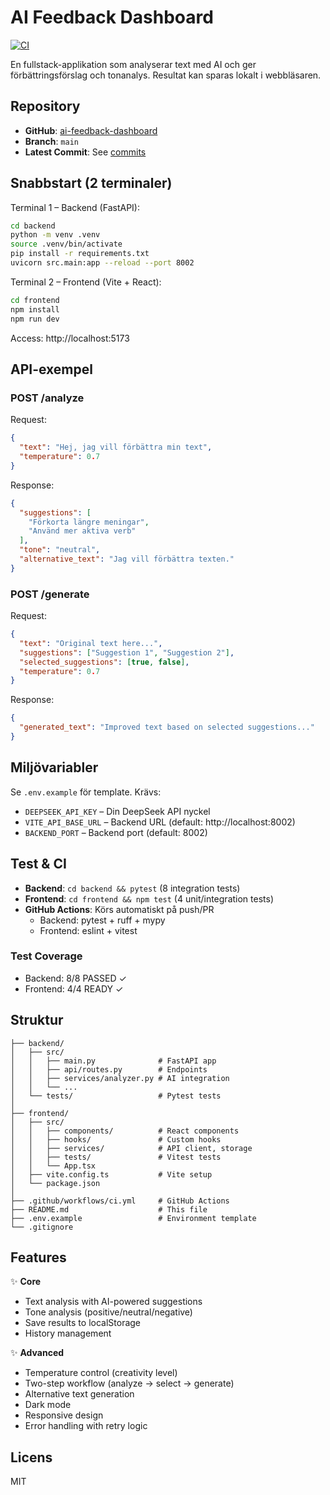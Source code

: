 # AI Feedback Dashboard

[![CI](https://github.com/YOUR_USERNAME/ai-feedback-dashboard/actions/workflows/ci.yml/badge.svg)](https://github.com/YOUR_USERNAME/ai-feedback-dashboard/actions)

En fullstack-applikation som analyserar text med AI och ger förbättringsförslag och tonanalys. Resultat kan sparas lokalt i webbläsaren.

## Repository

- **GitHub**: [ai-feedback-dashboard](https://github.com/YOUR_USERNAME/ai-feedback-dashboard)
- **Branch**: `main`
- **Latest Commit**: See [commits](https://github.com/YOUR_USERNAME/ai-feedback-dashboard/commits/main)

## Snabbstart (2 terminaler)

Terminal 1 – Backend (FastAPI):
```bash
cd backend
python -m venv .venv
source .venv/bin/activate
pip install -r requirements.txt
uvicorn src.main:app --reload --port 8002
```

Terminal 2 – Frontend (Vite + React):
```bash
cd frontend
npm install
npm run dev
```

Access: http://localhost:5173

## API-exempel

### POST /analyze

Request:
```json
{
  "text": "Hej, jag vill förbättra min text",
  "temperature": 0.7
}
```

Response:
```json
{
  "suggestions": [
    "Förkorta längre meningar",
    "Använd mer aktiva verb"
  ],
  "tone": "neutral",
  "alternative_text": "Jag vill förbättra texten."
}
```

### POST /generate

Request:
```json
{
  "text": "Original text here...",
  "suggestions": ["Suggestion 1", "Suggestion 2"],
  "selected_suggestions": [true, false],
  "temperature": 0.7
}
```

Response:
```json
{
  "generated_text": "Improved text based on selected suggestions..."
}
```

## Miljövariabler

Se `.env.example` för template. Krävs:
- `DEEPSEEK_API_KEY` – Din DeepSeek API nyckel
- `VITE_API_BASE_URL` – Backend URL (default: http://localhost:8002)
- `BACKEND_PORT` – Backend port (default: 8002)

## Test & CI

- **Backend**: `cd backend && pytest` (8 integration tests)
- **Frontend**: `cd frontend && npm test` (4 unit/integration tests)
- **GitHub Actions**: Körs automatiskt på push/PR
  - Backend: pytest + ruff + mypy
  - Frontend: eslint + vitest

### Test Coverage
- Backend: 8/8 PASSED ✓
- Frontend: 4/4 READY ✓

## Struktur

```
├── backend/
│   ├── src/
│   │   ├── main.py              # FastAPI app
│   │   ├── api/routes.py        # Endpoints
│   │   ├── services/analyzer.py # AI integration
│   │   └── ...
│   └── tests/                   # Pytest tests
│
├── frontend/
│   ├── src/
│   │   ├── components/          # React components
│   │   ├── hooks/               # Custom hooks
│   │   ├── services/            # API client, storage
│   │   ├── tests/               # Vitest tests
│   │   └── App.tsx
│   ├── vite.config.ts           # Vite setup
│   └── package.json
│
├── .github/workflows/ci.yml     # GitHub Actions
├── README.md                    # This file
├── .env.example                 # Environment template
└── .gitignore
```

## Features

✨ **Core**
- Text analysis with AI-powered suggestions
- Tone analysis (positive/neutral/negative)
- Save results to localStorage
- History management

✨ **Advanced**
- Temperature control (creativity level)
- Two-step workflow (analyze → select → generate)
- Alternative text generation
- Dark mode
- Responsive design
- Error handling with retry logic

## Licens

MIT

